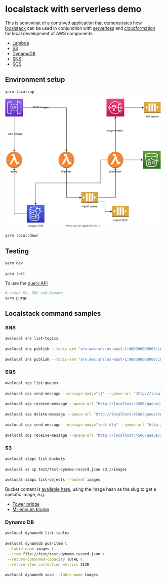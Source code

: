 # localstack with serverless demo

This is somewhat of a contrived application that demonstrates how [localstack](https://localstack.cloud/) can be used in conjunction with [serverless](https://www.serverless.com/) and [cloudformation](https://aws.amazon.com/cloudformation/) for local development of AWS components:

- [Lambda](https://aws.amazon.com/lambda/)
- [S3](https://aws.amazon.com/s3/)
- [DynamoDB](https://aws.amazon.com/dynamodb/)
- [SNS](https://aws.amazon.com/sns/)
- [SQS](https://aws.amazon.com/sqs/)

## Environment setup

```bash
yarn local:up
```

![architecture](./design/architecture.svg)

```bash
yarn local:down
```

## Testing

```bash
yarn dev

yarn test
```

To use the [query API](http://localhost:21001/images)

```bash
# clear S3, SQS and Dynamo
yarn purge
```

## Localstack command samples

### SNS

```bash
awslocal sns list-topics

awslocal sns publish --topic-arn "arn:aws:sns:us-east-1:000000000000:image-created" --message 'test image created message'

awslocal sns publish --topic-arn "arn:aws:sns:us-east-1:000000000000:image-updated" --message 'test image updated message'
```

### SQS

```bash
awslocal sqs list-queues

awslocal sqs send-message --message-body="{}" --queue-url "http://localhost:4566/queue/test"

awslocal sqs receive-message --queue-url "http://localhost:4566/queue/test" --max-number-of-messages 10

awslocal sqs delete-message --queue-url "http://localhost:4566/queue/test" --receipt-handle <handle>

awslocal sqs send-message --message-body="test-dlq" --queue-url "http://localhost:4566/queue/imports"

awslocal sqs receive-message --queue-url "http://localhost:4566/queue/imports-dlq" --max-number-of-messages 10
```

### S3

```bash
awslocal s3api list-buckets

awslocal s3 cp test/test-dynamo-record.json s3://images

awslocal s3api list-objects --bucket images
```

Bucket content is [available here](http://localhost:4566/images/), using the image hash as the slug to get a specific image, e.g.

- [Tower bridge](http://localhost:4566/images/11386987)
- [Millennium bridge](http://localhost:4566/images/4173522365)

### Dynamo DB

```bash
awslocal dynamodb list-tables

awslocal dynamodb put-item \
 --table-name images \
 --item file://test/test-dynamo-record.json \
 --return-consumed-capacity TOTAL \
 --return-item-collection-metrics SIZE

awslocal dynamodb scan --table-name images
```
